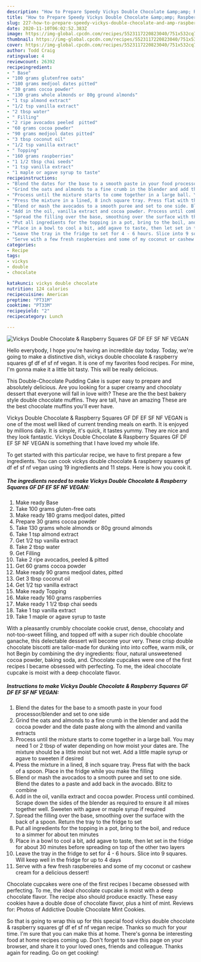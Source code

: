 ```yaml
---
description: "How to Prepare Speedy Vickys Double Chocolate &amp;amp; Raspberry Squares GF DF EF SF NF VEGAN"
title: "How to Prepare Speedy Vickys Double Chocolate &amp;amp; Raspberry Squares GF DF EF SF NF VEGAN"
slug: 227-how-to-prepare-speedy-vickys-double-chocolate-and-amp-raspberry-squares-gf-df-ef-sf-nf-vegan
date: 2020-11-10T06:02:52.383Z
image: https://img-global.cpcdn.com/recipes/5523117220823040/751x532cq70/vickys-double-chocolate-raspberry-squares-gf-df-ef-sf-nf-vegan-recipe-main-photo.jpg
thumbnail: https://img-global.cpcdn.com/recipes/5523117220823040/751x532cq70/vickys-double-chocolate-raspberry-squares-gf-df-ef-sf-nf-vegan-recipe-main-photo.jpg
cover: https://img-global.cpcdn.com/recipes/5523117220823040/751x532cq70/vickys-double-chocolate-raspberry-squares-gf-df-ef-sf-nf-vegan-recipe-main-photo.jpg
author: Todd Craig
ratingvalue: 4
reviewcount: 26392
recipeingredient:
- " Base"
- "100 grams glutenfree oats"
- "180 grams medjool dates pitted"
- "30 grams cocoa powder"
- "130 grams whole almonds or 80g ground almonds"
- "1 tsp almond extract"
- "1/2 tsp vanilla extract"
- "2 tbsp water"
- " Filling"
- "2 ripe avocados peeled  pitted"
- "60 grams cocoa powder"
- "90 grams medjool dates pitted"
- "3 tbsp coconut oil"
- "1/2 tsp vanilla extract"
- " Topping"
- "160 grams raspberries"
- "1 1/2 tbsp chai seeds"
- "1 tsp vanilla extract"
- "1 maple or agave syrup to taste"
recipeinstructions:
- "Blend the dates for the base to a smooth paste in your food processor/blender and set to one side"
- "Grind the oats and almonds to a fine crumb in the blender and add the cocoa powder and the date paste along with the almond and vanilla extracts"
- "Process until the mixture starts to come together in a large ball. You may need 1 or 2 tbsp of water depending on how moist your dates are. The mixture should be a little moist but not wet. Add a little maple syrup or agave to sweeten if desired"
- "Press the mixture in a lined, 8 inch square tray. Press flat with the back of a spoon. Place in the fridge while you make the filling"
- "Blend or mash the avocados to a smooth puree and set to one side. Blend the dates to a paste and add back in the avocado. Blitz to combine"
- "Add in the oil, vanilla extract and cocoa powder. Process until combined. Scrape down the sides of the blender as required to ensure it all mixes together well. Sweeten with agave or maple syrup if required"
- "Spread the filling over the base, smoothing over the surface with the back of a spoon. Return the tray to the fridge to set"
- "Put all ingredients for the topping in a pot, bring to the boil, and reduce to a simmer for about ten minutes"
- "Place in a bowl to cool a bit, add agave to taste, then let set in the fridge for about 30 minutes before spreading on top of the other two layers"
- "Leave the tray in the fridge to set for 4 - 6 hours. Slice into 9 squares. Will keep well in the fridge for up to 4 days"
- "Serve with a few fresh raspbereies and some of my coconut or cashew cream for a delicious dessert!"
categories:
- Recipe
tags:
- vickys
- double
- chocolate

katakunci: vickys double chocolate 
nutrition: 124 calories
recipecuisine: American
preptime: "PT31M"
cooktime: "PT33M"
recipeyield: "2"
recipecategory: Lunch

---
```



![Vickys Double Chocolate &amp; Raspberry Squares GF DF EF SF NF VEGAN](https://img-global.cpcdn.com/recipes/5523117220823040/751x532cq70/vickys-double-chocolate-raspberry-squares-gf-df-ef-sf-nf-vegan-recipe-main-photo.jpg)

Hello everybody, I hope you're having an incredible day today. Today, we're going to make a distinctive dish, vickys double chocolate &amp; raspberry squares gf df ef sf nf vegan. It is one of my favorites food recipes. For mine, I'm gonna make it a little bit tasty. This will be really delicious.

This Double-Chocolate Pudding Cake is super easy to prepare and absolutely delicious. Are you looking for a super creamy and chocolaty dessert that everyone will fall in love with? These are the the best bakery style double chocolate muffins. They are tall, have an amazing These are the best chocolate muffins you&#39;ll ever have.

Vickys Double Chocolate &amp; Raspberry Squares GF DF EF SF NF VEGAN is one of the most well liked of current trending meals on earth. It is enjoyed by millions daily. It is simple, it's quick, it tastes yummy. They are nice and they look fantastic. Vickys Double Chocolate &amp; Raspberry Squares GF DF EF SF NF VEGAN is something that I have loved my whole life.


To get started with this particular recipe, we have to first prepare a few ingredients. You can cook vickys double chocolate &amp; raspberry squares gf df ef sf nf vegan using 19 ingredients and 11 steps. Here is how you cook it.

<!--inarticleads1-->

##### The ingredients needed to make Vickys Double Chocolate &amp; Raspberry Squares GF DF EF SF NF VEGAN:

1. Make ready  Base
1. Take 100 grams gluten-free oats
1. Make ready 180 grams medjool dates, pitted
1. Prepare 30 grams cocoa powder
1. Take 130 grams whole almonds or 80g ground almonds
1. Take 1 tsp almond extract
1. Get 1/2 tsp vanilla extract
1. Take 2 tbsp water
1. Get  Filling
1. Take 2 ripe avocados, peeled &amp; pitted
1. Get 60 grams cocoa powder
1. Make ready 90 grams medjool dates, pitted
1. Get 3 tbsp coconut oil
1. Get 1/2 tsp vanilla extract
1. Make ready  Topping
1. Make ready 160 grams raspberries
1. Make ready 1 1/2 tbsp chai seeds
1. Take 1 tsp vanilla extract
1. Take 1 maple or agave syrup to taste


With a pleasantly crumbly chocolate cookie crust, dense, chocolaty and not-too-sweet filling, and topped off with a super rich double chocolate ganache, this delectable dessert will become your very. These crisp double chocolate biscotti are tailor-made for dunking into into coffee, warm milk, or hot Begin by combining the dry ingredients: flour, natural unsweetened cocoa powder, baking soda, and. Chocolate cupcakes were one of the first recipes I became obsessed with perfecting. To me, the ideal chocolate cupcake is moist with a deep chocolate flavor. 

<!--inarticleads2-->

##### Instructions to make Vickys Double Chocolate &amp; Raspberry Squares GF DF EF SF NF VEGAN:

1. Blend the dates for the base to a smooth paste in your food processor/blender and set to one side
1. Grind the oats and almonds to a fine crumb in the blender and add the cocoa powder and the date paste along with the almond and vanilla extracts
1. Process until the mixture starts to come together in a large ball. You may need 1 or 2 tbsp of water depending on how moist your dates are. The mixture should be a little moist but not wet. Add a little maple syrup or agave to sweeten if desired
1. Press the mixture in a lined, 8 inch square tray. Press flat with the back of a spoon. Place in the fridge while you make the filling
1. Blend or mash the avocados to a smooth puree and set to one side. Blend the dates to a paste and add back in the avocado. Blitz to combine
1. Add in the oil, vanilla extract and cocoa powder. Process until combined. Scrape down the sides of the blender as required to ensure it all mixes together well. Sweeten with agave or maple syrup if required
1. Spread the filling over the base, smoothing over the surface with the back of a spoon. Return the tray to the fridge to set
1. Put all ingredients for the topping in a pot, bring to the boil, and reduce to a simmer for about ten minutes
1. Place in a bowl to cool a bit, add agave to taste, then let set in the fridge for about 30 minutes before spreading on top of the other two layers
1. Leave the tray in the fridge to set for 4 - 6 hours. Slice into 9 squares. Will keep well in the fridge for up to 4 days
1. Serve with a few fresh raspbereies and some of my coconut or cashew cream for a delicious dessert!


Chocolate cupcakes were one of the first recipes I became obsessed with perfecting. To me, the ideal chocolate cupcake is moist with a deep chocolate flavor. The recipe also should produce exactly. These easy cookies have a double dose of chocolate flavor, plus a hint of mint. Reviews for: Photos of Addictive Double Chocolate Mint Cookies. 

So that is going to wrap this up for this special food vickys double chocolate &amp; raspberry squares gf df ef sf nf vegan recipe. Thanks so much for your time. I'm sure that you can make this at home. There's gonna be interesting food at home recipes coming up. Don't forget to save this page on your browser, and share it to your loved ones, friends and colleague. Thanks again for reading. Go on get cooking!
